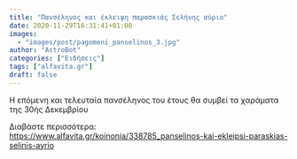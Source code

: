 ```yaml
---
title: "Πανσέληνος και έκλειψη παρασκιάς Σελήνης αύριο"
date: 2020-11-29T16:31:41+01:00
images:
  - "images/post/pagomeni_panselinos_3.jpg"
author: "AstroBot"
categories: ["Ειδήσεις"]
tags: ["alfavita.gr"]
draft: false
---
```


Η επόμενη και τελευταία πανσέληνος του έτους θα συμβεί τα χαράματα της 30ής Δεκεμβρίου

Διαβάστε περισσότερα: https://www.alfavita.gr/koinonia/338785_panselinos-kai-ekleipsi-paraskias-selinis-ayrio
